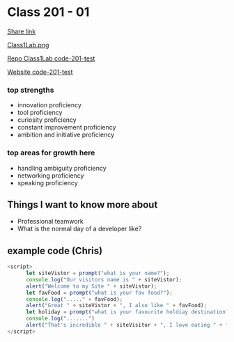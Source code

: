 # Class 201 - 01

[Share link](https://gist.github.com/VMO2020/9e76fcd08c95d946fae713d8af9d51b8)

[Class1Lab.png](https://github.com/VMO2020/reading-notes-v2/blob/main/images/Class1Lab.png)

[Repo Class1Lab code-201-test](https://github.com/VMO2020/code-201-test)

[Website code-201-test](https://vmo2020.github.io/code-201-test/)

### top strengths

- innovation proficiency
- tool proficiency
- curiosity proficiency
- constant improvement proficiency
- ambition and initiative proficiency

### top areas for growth here

- handling ambiguity proficiency
- networking proficiency
- speaking proficiency

## Things I want to know more about

- Professional teamwork
- What is the normal day of a developer like?

## example code (Chris)

```js
<script>
      let siteVistor = prompt("what is your name?");
      console.log("Our visitors name is " + siteVistor);
      alert("Welcome to my Site " + siteVistor);
      let favFood = prompt("what is your fav food?");
      console.log("....." + favFood);
      alert("Great " + siteVistor + ", I also like " + favFood);
      let holiday = prompt("what is your favourite holdiay destination?")
      console.log(".......")
      alert("That's incredible " + siteVisitor + ", I love eating " + favFood + "in " + holiday)
</script>
```
